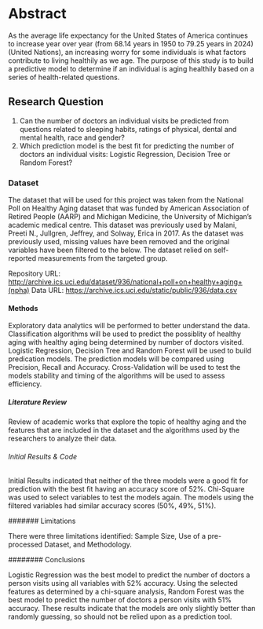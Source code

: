 # Abstract

As the average life expectancy for the United States of America continues to increase year over year (from 68.14 years in 1950 to 79.25 years in 2024)(United Nations), an increasing worry for some individuals is what factors contribute to living healthily as we age.   The purpose of this study is to build a predictive model to determine if an individual is aging healthily based on a series of health-related questions.  

## Research Question

1. Can the number of doctors an individual visits be predicted from questions related to sleeping habits, ratings of physical, dental and mental health, race and gender?
2. Which prediction model is the best fit for predicting the number of doctors an individual visits:  Logistic Regression, Decision Tree or Random Forest?

### Dataset

The dataset that will be used for this project was taken from the National Poll on Healthy Aging dataset that was funded by American Association of Retired People (AARP) and Michigan Medicine, the University of Michigan’s academic medical centre. This dataset was previously used by Malani, Preeti N., Jullgren, Jeffrey, and Solway, Erica in 2017.  As the dataset was previously used, missing values have been removed and the original variables have been filtered to the below.  The dataset relied on self-reported measurements from the targeted group. 

Repository URL: http://archive.ics.uci.edu/dataset/936/national+poll+on+healthy+aging+(npha)
Data URL:  https://archive.ics.uci.edu/static/public/936/data.csv

#### Methods

Exploratory data analytics will be performed to better understand the data.  Classification algorithms will be used to predict the possiblity of healthy aging with healthy aging being determined by number of doctors visited. Logistic Regression, Decision Tree and Random Forest will be used to build predication models.  The prediction models will be compared using Precision, Recall and Accuracy.  Cross-Validation will be used to test the models stability and timing of the algorithms will be used to assess efficiency.  

##### Literature Review

Review of academic works that explore the topic of healthy aging and the features that are included in the dataset and the algorithms used by the researchers to analyze their data. 

###### Initial Results & Code

Initial Results indicated that neither of the three models were a good fit for prediction with the best fit having an accuracy score of 52%.  Chi-Square was used to select variables to test the models again.
The models using the filtered variables had similar accuracy scores (50%, 49%, 51%).

####### Limitations

There were three limitations identified:  Sample Size, Use of a pre-processed Dataset, and Methodology. 

######## Conclusions

Logistic Regression was the best model to predict the number of doctors a person visits using all variables with 52% accuracy.  Using the selected features as determined by a chi-square analysis, Random Forest was the best model to predict the number of doctors a person visits with 51% accuracy.  These results indicate that the models are only slightly better than randomly guessing, so should not be relied upon as a prediction tool. 
